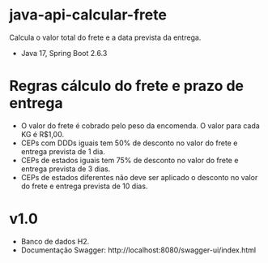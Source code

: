 # java-api-calcular-frete
Calcula o valor total do frete e a data prevista da entrega.

- Java 17, Spring Boot 2.6.3

# Regras cálculo do frete e prazo de entrega
- O valor do frete é cobrado pelo peso da encomenda. O valor para cada KG é R$1,00.
- CEPs com DDDs iguais tem 50% de desconto no valor do frete e entrega prevista de 1 dia.
- CEPs de estados iguais tem 75% de desconto no valor do frete e entrega prevista de 3 dias.
- CEPs de estados diferentes não deve ser aplicado o desconto no valor do frete e entrega prevista de 10 dias.

# v1.0
- Banco de dados H2.
- Documentação Swagger:
http://localhost:8080/swagger-ui/index.html
